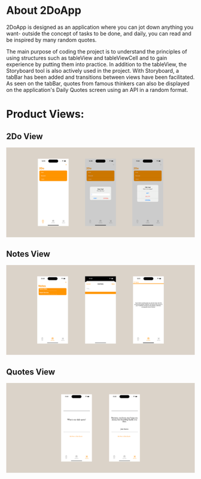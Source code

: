 
# **About 2DoApp**


2DoApp is designed as an application where you can jot down anything you want-
outside the concept of tasks to be done, and daily, you can read and be inspired by many random quotes.


The main purpose of coding the project is to understand the principles of using structures
such as tableView and tableViewCell and to gain experience by putting them into practice. 
In addition to the tableView, the Storyboard tool is also actively used in the project. 
With Storyboard, a tabBar has been added and transitions between views have been facilitated. 
As seen on the tabBar, quotes from famous thinkers can also be displayed on the application's Daily Quotes screen using an API in a random format.


# **Product Views:**

## **2Do View**

  ![Group 1](https://github.com/azimgunes/2DoApp/blob/Gunes/App%20Screens/2Do%20.png)

## **Notes View**

  ![Group 2](https://github.com/azimgunes/2DoApp/blob/Gunes/App%20Screens/Notes.png)

## **Quotes View**

  ![Group 3](https://github.com/azimgunes/2DoApp/blob/Gunes/App%20Screens/Quotes.png)
